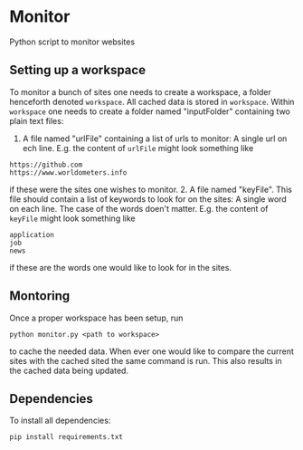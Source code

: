 # Monitor
Python script to monitor websites

## Setting up a workspace
To monitor a bunch of sites one needs to create a workspace, a folder henceforth denoted `workspace`. All cached data is stored in `workspace`. Within `workspace` one needs to create a folder named "inputFolder" containing two plain text files:

1. A file named "urlFile" containing a list of urls to monitor: A single url on ech line. 
E.g. the content of `urlFile` might look something like
```
https://github.com
https://www.worldometers.info    
```
if these were the sites one wishes to monitor.
2. A file named "keyFile". This file should contain a list of keywords to look for on the sites: A single word on each line. The case of the words doen't matter. E.g. the content of `keyFile` might look something like
```
application
job
news
```
if these are the words one would like to look for in the sites.

## Montoring
Once a proper workspace has been setup, run 
```
python monitor.py <path to workspace>
```
to cache the needed data. When ever one would like to compare the current sites with the cached sited the same command is run. This also results in the cached data being updated.

## Dependencies
To install all dependencies: 
```
pip install requirements.txt
```